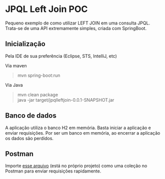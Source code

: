 # JPQL Left Join POC

Pequeno exemplo de como utilizar LEFT JOIN em uma consulta JPQL. Trata-se de uma API extremamente simples, criada com SpringBoot.

## Inicialização

Pela IDE de sua preferência (Eclipse, STS, IntelliJ, etc)

Via maven
> mvn spring-boot:run

Via Java
> mvn clean package \
> java -jar target/jpqlleftjoin-0.0.1-SNAPSHOT.jar 

## Banco de dados

A aplicação utiliza o banco H2 em memória. Basta iniciar a aplicação e enviar requisições. Por ser um banco em memória, ao encerrar a aplicação os dados são perdidos.

## Postman

Importe [esse arquivo](https://github.com/Tutoria-Algaworks/jpqlleftjoin/blob/master/.postman/JPQL%20Left%20Join.postman_collection.json) (está no próprio projeto) como uma coleção no Postman para enviar requisições rapidamente.
